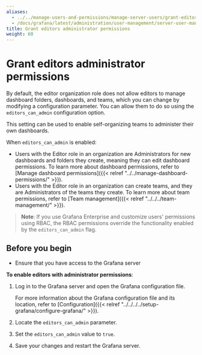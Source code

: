 ```yaml
---
aliases:
  - ../../manage-users-and-permissions/manage-server-users/grant-editor-admin-permissions/
  - /docs/grafana/latest/administration/user-management/server-user-management/grant-editor-admin-permissions/
title: Grant editors administrator permissions
weight: 60
---
```


# Grant editors administrator permissions

By default, the editor organization role does not allow editors to manage dashboard folders, dashboards, and teams, which you can change by modifying a configuration parameter. You can allow them to do so using the `editors_can_admin` configuration option.

This setting can be used to enable self-organizing teams to administer their own dashboards.

When `editors_can_admin` is enabled:

- Users with the Editor role in an organization are Administrators for new dashboards and folders they create, meaning they can edit dashboard permissions. To learn more about dashboard permissions, refer to [Manage dashboard permissions]({{< relref "../../manage-dashboard-permissions/" >}}).
- Users with the Editor role in an organization can create teams, and they are Administrators of the teams they create. To learn more about team permissions, refer to [Team management]({{< relref "../../../team-management/" >}}).

> **Note**: If you use Grafana Enterprise and customize users' permissions using RBAC, the RBAC permissions override the functionality enabled by the `editors_can_admin` flag.

## Before you begin

- Ensure that you have access to the Grafana server

**To enable editors with administrator permissions**:

1. Log in to the Grafana server and open the Grafana configuration file.

   For more information about the Grafana configuration file and its location, refer to [Configuration]({{< relref "../../../../setup-grafana/configure-grafana/" >}}).

1. Locate the `editors_can_admin` parameter.
1. Set the `editors_can_admin` value to `true`.
1. Save your changes and restart the Grafana server.
